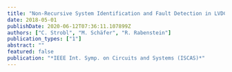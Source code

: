```yaml
---
title: "Non-Recursive System Identification and Fault Detection in LVDC and ELVDC Grids"
date: 2018-05-01
publishDate: 2020-06-12T07:36:11.107899Z
authors: ["C. Strobl", "M. Schäfer", "R. Rabenstein"]
publication_types: ["1"]
abstract: ""
featured: false
publication: "*IEEE Int. Symp. on Circuits and Systems (ISCAS)*"
---
```


